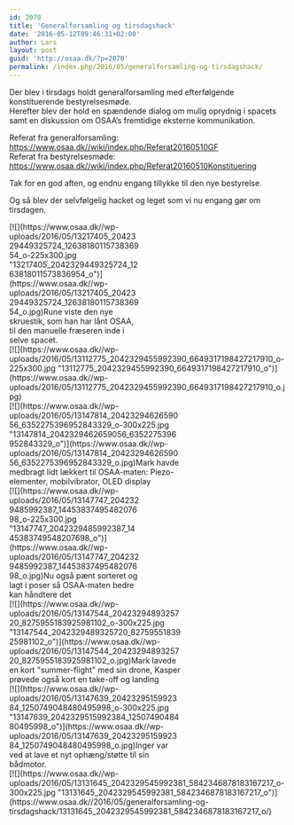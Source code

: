 ```yaml
---
id: 2070
title: 'Generalforsamling og tirsdagshack'
date: '2016-05-12T09:46:31+02:00'
author: Lars
layout: post
guid: 'http://osaa.dk/?p=2070'
permalink: /index.php/2016/05/generalforsamling-og-tirsdagshack/
---
```


Der blev i tirsdags holdt generalforsamling med efterfølgende konstituerende bestyrelsesmøde.  
Herefter blev der hold en spændende dialog om mulig oprydnig i spacets samt en diskussion om OSAA’s fremtidige eksterne kommunikation.

Referat fra generalforsamling:  
<https://www.osaa.dk//wiki/index.php/Referat20160510GF>  
Referat fra bestyrelsesmøde:  
<https://www.osaa.dk//wiki/index.php/Referat20160510Konstituering>

<div>Tak for en god aften, og endnu engang tillykke til den nye bestyrelse.

Og så blev der selvfølgelig hacket og leget som vi nu engang gør om tirsdagen.

</div><div class="wp-caption aligncenter" id="attachment_2104" style="width: 235px">[![](https://www.osaa.dk//wp-uploads/2016/05/13217405_2042329449325724_1263818011573836954_o-225x300.jpg "13217405_2042329449325724_1263818011573836954_o")](https://www.osaa.dk//wp-uploads/2016/05/13217405_2042329449325724_1263818011573836954_o.jpg)Rune viste den nye skruestik, som han har lånt OSAA, til den manuelle fræseren inde i selve spacet.

</div>[![](https://www.osaa.dk//wp-uploads/2016/05/13112775_2042329455992390_6649317198427217910_o-225x300.jpg "13112775_2042329455992390_6649317198427217910_o")](https://www.osaa.dk//wp-uploads/2016/05/13112775_2042329455992390_6649317198427217910_o.jpg)

<div class="wp-caption aligncenter" id="attachment_2102" style="width: 310px">[![](https://www.osaa.dk//wp-uploads/2016/05/13147814_2042329462659056_6352275396952843329_o-300x225.jpg "13147814_2042329462659056_6352275396952843329_o")](https://www.osaa.dk//wp-uploads/2016/05/13147814_2042329462659056_6352275396952843329_o.jpg)Mark havde medbragt lidt lækkert til OSAA-maten: Piezo-elementer, mobilvibrator, OLED display

</div><div class="wp-caption aligncenter" id="attachment_2101" style="width: 235px">[![](https://www.osaa.dk//wp-uploads/2016/05/13147747_2042329485992387_1445383749548207698_o-225x300.jpg "13147747_2042329485992387_1445383749548207698_o")](https://www.osaa.dk//wp-uploads/2016/05/13147747_2042329485992387_1445383749548207698_o.jpg)Nu også pænt sorteret og lagt i poser så OSAA-maten bedre kan håndtere det

</div><div class="wp-caption aligncenter" id="attachment_2100" style="width: 310px">[![](https://www.osaa.dk//wp-uploads/2016/05/13147544_2042329489325720_8275955183925981102_o-300x225.jpg "13147544_2042329489325720_8275955183925981102_o")](https://www.osaa.dk//wp-uploads/2016/05/13147544_2042329489325720_8275955183925981102_o.jpg)Mark lavede en kort "summer-flight" med sin drone, Kasper prøvede også kort en take-off og landing

</div><div class="wp-caption aligncenter" id="attachment_2099" style="width: 310px">[![](https://www.osaa.dk//wp-uploads/2016/05/13147639_2042329515992384_1250749048480495998_o-300x225.jpg "13147639_2042329515992384_1250749048480495998_o")](https://www.osaa.dk//wp-uploads/2016/05/13147639_2042329515992384_1250749048480495998_o.jpg)Inger var ved at lave et nyt ophæng/støtte til sin bådmotor.

</div>[![](https://www.osaa.dk//wp-uploads/2016/05/13131645_2042329545992381_5842346878183167217_o-300x225.jpg "13131645_2042329545992381_5842346878183167217_o")](https://www.osaa.dk//2016/05/generalforsamling-og-tirsdagshack/13131645_2042329545992381_5842346878183167217_o/)